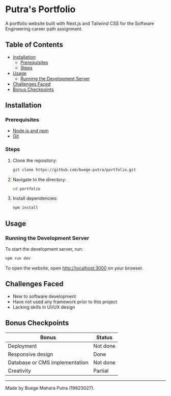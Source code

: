 # Putra's Portfolio

A portfolio website built with Next.js and Tailwind CSS for the Software Engineering career path assignment.

## Table of Contents

- [Installation](#installation)
  - [Prerequisites](#prerequisites)
  - [Steps](#steps)
- [Usage](#usage)
  - [Running the Development Server](#running-the-development-server)
- [Challenges Faced](#challenges-faced)
- [Bonus Checkpoints](#bonus-checkpoints)

## Installation

### Prerequisites

- [Node.js and npm](https://nodejs.org/)
- [Git](https://git-scm.com/)

### Steps

1. Clone the repository:

   ```bash
   git clone https://github.com/buege-putra/portfolio.git
   ```

2. Navigate to the directory:

   ```bash
   cd portfolio
   ```

3. Install dependencies:

   ```bash
   npm install
   ```

## Usage

### Running the Development Server

To start the development server, run:

```bash
npm run dev
```

To open the website, open [http://localhost:3000](http://localhost:3000) on your browser.

## Challenges Faced

- New to software development
- Have not used any framework prior to this project
- Lacking skills in UI/UX design

## Bonus Checkpoints

| Bonus                          | Status   |
|--------------------------------|----------|
| Deployment                     | Not done |
| Responsive design              | Done     |
| Database or CMS implementation | Not done |
| Creativity                     | Partial  |

---

Made by Buege Mahara Putra (19623027).
